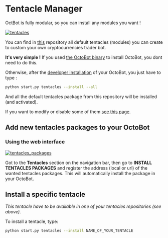 Tentacle Manager
================

OctBot is fully modular, so you can install any modules you want !

[![tentacles](https://raw.githubusercontent.com/Drakkar-Software/OctoBot/assets/wiki_resources/tentacles.jpg)](https://raw.githubusercontent.com/Drakkar-Software/OctoBot/assets/wiki_resources/tentacles.jpg)

You can find in
[this](https://github.com/Drakkar-Software/OctoBot-Tentacles) repository
all default tentacles (modules) you can create to custom your own
cryptocurrencies trader bot.

**It's very simple !** If you used [the OctoBot
binary](https://github.com/Drakkar-Software/OctoBot-Binary/releases) to
install OctoBot, you dont need to do this.

Otherwise, after the [developer installation](For-Developers.html) of
your OctoBot, you just have to type :

``` bash
python start.py tentacles --install --all
```

And all the default tentacles package from this repository will be
installed (and activated).

If you want to modify or disable some of them [see this
page](Customize-your-OctoBot.html).

Add new tentacles packages to your OctoBot
------------------------------------------

### Using the web interface

[![tentacles\_packages](https://raw.githubusercontent.com/Drakkar-Software/OctoBot/assets/wiki_resources/tentacles_packages.jpg)](https://raw.githubusercontent.com/Drakkar-Software/OctoBot/assets/wiki_resources/tentacles_packages.jpg)

Got to the **Tentacles** section on the navigation bar, then go to
**INSTALL TENTACLES PACKAGES** and register the address (local or url)
of the wanted tentacles packages. This will automatically install the
package in your OctoBot.

Install a specific tentacle
---------------------------

*This tentacle have to be available in one of your tentacles
repositories (see above).*

To install a tentacle, type:

``` bash
python start.py tentacles --install NAME_OF_YOUR_TENTACLE
```
